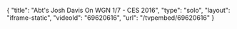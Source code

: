 {
    "title": "Abt's Josh Davis On WGN 1\/7 - CES 2016",
    "type": "solo",
    "layout": "iframe-static",
    "videoId": "69620616",
    "url": "\/tvpembed\/69620616"
}